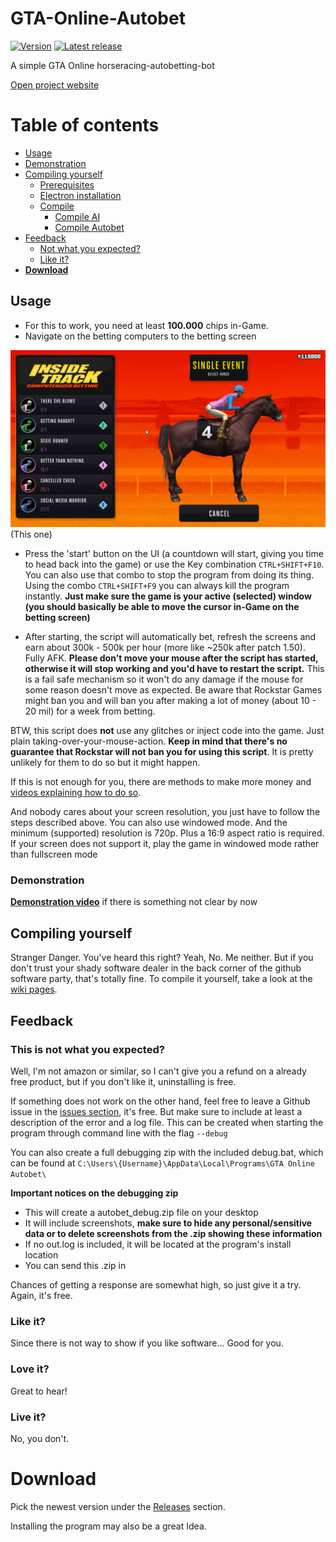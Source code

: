 # GTA-Online-Autobet

[![Version](https://img.shields.io/github/v/release/markusjx/autobet.svg)](https://github.com/MarkusJx/GTA-Online-Autobet/releases/latest)
[![Latest release](https://img.shields.io/badge/Latest_release-stable-green)](https://github.com/MarkusJx/GTA-Online-Autobet/releases/latest)

A simple GTA Online horseracing-autobetting-bot

[Open project website](https://markusjx.github.io/autobet/)

Table of contents
=================

<!--ts-->
   * [Usage](#usage)
   * [Demonstration](#demonstration)
   * [Compiling yourself](#Compiling-yourself)
     * [Prerequisites](#prerequisites)
     * [Electron installation](#electron-installation)
     * [Compile](#Compile)
        * [Compile AI](#Compile-AI)
        * [Compile Autobet](#Compile-Autobet)
   * [Feedback](#feedback)
     * [Not what you expected?](#this-is-not-what-you-expected)
     * [Like it?](#like-it)
   * **[Download](#download)**
<!--te-->


## Usage

* For this to work, you need at least **100.000** chips in-Game.
* Navigate on the betting computers to the betting screen

![This one](betting.jpg)
(This one)

* Press the 'start' button on the UI (a countdown will start, giving you time to head back into the game) or use the Key combination ```CTRL+SHIFT+F10```. You can also use that combo to stop the program from doing its thing. Using the combo ```CTRL+SHIFT+F9``` you can always kill the program instantly. **Just make sure the game is your active (selected) window (you should basically be able to move the cursor in-Game on the betting screen)**

* After starting, the script will automatically bet, refresh the screens and earn about 300k - 500k per hour (more like ~250k after patch 1.50). Fully AFK. **Please don't move your mouse after the script has started, otherwise it will stop working and you'd have to restart the script.** This is a fail safe mechanism so it won't do any damage if the mouse for some reason doesn't move as expected. Be aware that Rockstar Games might ban you and will ban you after making a lot of money (about 10 - 20 mil) for a week from betting.

BTW, this script does **not** use any glitches or inject code into the game. Just plain taking-over-your-mouse-action.
**Keep in mind that there's no guarantee that Rockstar will not ban you for using this script**.
It is pretty unlikely for them to do so but it might happen.

If this is not enough for you, there are methods to make more money and [videos explaining how to do so](https://youtu.be/dQw4w9WgXcQ?t=43).

And nobody cares about your screen resolution, you just have to follow the steps described above. You can also use windowed mode. And the minimum (supported) resolution is 720p. Plus a 16:9 aspect ratio is required.
If your screen does not support it, play the game in windowed mode rather than fullscreen mode

### Demonstration

**[Demonstration video](https://youtu.be/dQw4w9WgXcQ)** if there is something not clear by now

## Compiling yourself

Stranger Danger. You've heard this right? Yeah, No. Me neither. But if you don't trust your shady software dealer in the back corner of the github software party, that's totally fine. To compile it yourself, take a look at the [wiki pages](https://github.com/MarkusJx/autobet/wiki/Compiling-(Pre-v1.2.0)).

## Feedback
### This is not what you expected?
Well, I'm not amazon or similar, so I can't give you a refund on a already free product, but if you don't like it, uninstalling is free.

If something does not work on the other hand, feel free to leave a Github issue in the [issues section](https://github.com/MarkusJx/GTA-Online-Autobet/issues), it's free. But make sure to include at least a description of the error and a log file. This can be created when starting the program through command line with the flag ```--debug```

You can also create a full debugging zip with the included debug.bat, which can be found at
```C:\Users\{Username}\AppData\Local\Programs\GTA Online Autobet\```

**Important notices on the debugging zip**
* This will create a autobet_debug.zip file on your desktop
* It will include screenshots, **make sure to hide any personal/sensitive data or to delete screenshots from the .zip showing these information**
* If no out.log is included, it will be located at the program's install location
* You can send this .zip in

Chances of getting a response are somewhat high, so just give it a try. Again, it's free.

### Like it?
Since there is not way to show if you like software... Good for you.

### Love it?
Great to hear!

### Live it?
No, you don't.

# Download

Pick the newest version under the [Releases](https://github.com/MarkusJx/GTA-Online-Autobet/releases/latest) section.

Installing the program may also be a great Idea.
